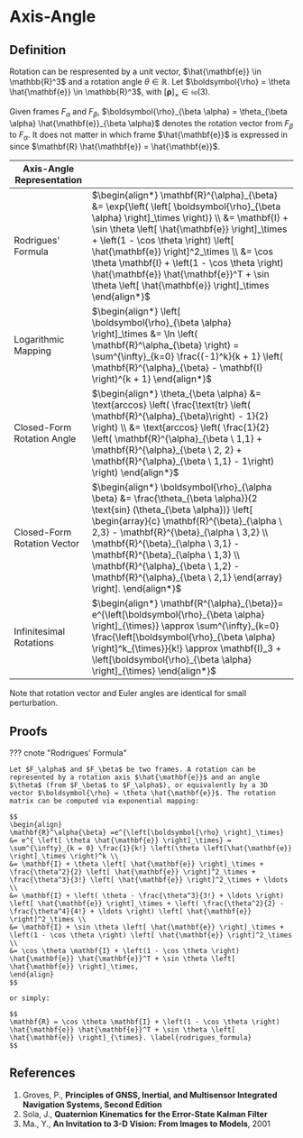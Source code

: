 # Axis-Angle

## Definition

Rotation can be respresented by a unit vector, $\hat{\mathbf{e}} \in \mathbb{R}^3$ and a rotation angle $\theta \in \mathbb{R}$. Let $\boldsymbol{\rho} = \theta \hat{\mathbf{e}} \in \mathbb{R}^3$, with $\left[ \boldsymbol{\rho} \right]_\times \in \mathfrak{so}(3)$. 

Given frames $F_\alpha$ and $F_\beta$, $\boldsymbol{\rho}_{\beta \alpha} = \theta_{\beta \alpha} \hat{\mathbf{e}}_{\beta \alpha}$ denotes the rotation vector from $F_\beta$ to $F_\alpha$. It does not matter in which frame $\hat{\mathbf{e}}$ is expressed in since $\mathbf{R} \hat{\mathbf{e}} = \hat{\mathbf{e}}$.

| Axis-Angle Representation | |
| ----- | --------------------------------------- |
|  Rodrigues' Formula | $\begin{align*} \mathbf{R}^{\alpha}_{\beta} &= \exp{\left( \left[ \boldsymbol{\rho}_{\beta \alpha} \right]_\times \right)} \\ &= \mathbf{I} + \sin \theta \left[ \hat{\mathbf{e}} \right]_\times + \left(1 - \cos \theta \right) \left[ \hat{\mathbf{e}} \right]^2_\times \\ &= \cos \theta \mathbf{I} + \left(1 - \cos \theta \right) \hat{\mathbf{e}} \hat{\mathbf{e}}^T + \sin \theta \left[ \hat{\mathbf{e}} \right]_\times \end{align*}$ |
| Logarithmic Mapping | $\begin{align*} \left[ \boldsymbol{\rho}_{\beta \alpha} \right]_\times &= \ln \left( \mathbf{R}^\alpha_{\beta} \right) = \sum^{\infty}_{k=0} \frac{(-1)^k}{k + 1} \left( \mathbf{R}^{\alpha}_{\beta} - \mathbf{I} \right)^{k + 1}  \end{align*}$ |
| Closed-Form Rotation Angle | $\begin{align*} \theta_{\beta \alpha} &= \text{arccos} \left( \frac{\text{tr} \left( \mathbf{R}^{\alpha}_{\beta}\right) - 1}{2} \right) \\ &= \text{arccos} \left( \frac{1}{2} \left( \mathbf{R}^{\alpha}_{\beta \ 1,1} + \mathbf{R}^{\alpha}_{\beta \ 2, 2} + \mathbf{R}^{\alpha}_{\beta \ 1,1} - 1\right) \right) \end{align*}$ |
| Closed-Form Rotation Vector | $\begin{align*} \boldsymbol{\rho}_{\alpha \beta} &= \frac{\theta_{\beta \alpha}}{2 \text{sin} (\theta_{\beta \alpha})} \left[ \begin{array}{c} \mathbf{R}^{\beta}_{\alpha \ 2,3} - \mathbf{R}^{\beta}_{\alpha \ 3,2} \\ \mathbf{R}^{\beta}_{\alpha \ 3,1} - \mathbf{R}^{\beta}_{\alpha \ 1,3} \\ \mathbf{R}^{\alpha}_{\beta \ 1,2} - \mathbf{R}^{\alpha}_{\beta \ 2,1} \end{array} \right]. \end{align*}$ |
| Infinitesimal Rotations | $\begin{align*} \mathbf{R^{\alpha}_{\beta}}=  e^{\left[\boldsymbol{\rho}_{\beta \alpha} \right]_{\times}} \approx  \sum^{\infty}_{k=0} \frac{\left[\boldsymbol{\rho}_{\beta \alpha} \right]^k_{\times}}{k!} \approx \mathbf{I}_3 + \left[\boldsymbol{\rho}_{\beta \alpha} \right]_{\times} \end{align*}$ |

Note that rotation vector and Euler angles are identical for small perturbation.

## Proofs

??? cnote "Rodrigues' Formula"

    Let $F_\alpha$ and $F_\beta$ be two frames. A rotation can be represented by a rotation axis $\hat{\mathbf{e}}$ and an angle $\theta$ (from $F_\beta$ to $F_\alpha$), or equivalently by a 3D vector $\boldsymbol{\rho} = \theta \hat{\mathbf{e}}$. The rotation matrix can be computed via exponential mapping:

    $$
    \begin{align}
    \mathbf{R}^\alpha{\beta} =e^{\left[\boldsymbol{\rho} \right]_\times} &= e^{ \left[ \theta \hat{\mathbf{e}} \right]_\times} = \sum^{\infty}_{k = 0} \frac{1}{k!} \left(\theta \left[\hat{\mathbf{e}} \right]_\times \right)^k \\
    &= \mathbf{I} + \theta \left[ \hat{\mathbf{e}} \right]_\times + \frac{\theta^2}{2} \left[ \hat{\mathbf{e}} \right]^2_\times + 
    \frac{\theta^3}{3!} \left[ \hat{\mathbf{e}} \right]^2_\times + \ldots \\
    &= \mathbf{I} + \left( \theta - \frac{\theta^3}{3!} + \ldots \right) \left[ \hat{\mathbf{e}} \right]_\times + \left( \frac{\theta^2}{2} - \frac{\theta^4}{4!} + \ldots \right) \left[ \hat{\mathbf{e}} \right]^2_\times \\
    &= \mathbf{I} + \sin \theta \left[ \hat{\mathbf{e}} \right]_\times + \left(1 - \cos \theta \right) \left[ \hat{\mathbf{e}} \right]^2_\times \\
    &= \cos \theta \mathbf{I} + \left(1 - \cos \theta \right) \hat{\mathbf{e}} \hat{\mathbf{e}}^T + \sin \theta \left[ \hat{\mathbf{e}} \right]_\times,
    \end{align}
    $$

    or simply:

    $$
    \mathbf{R} = \cos \theta \mathbf{I} + \left(1 - \cos \theta \right) \hat{\mathbf{e}} \hat{\mathbf{e}}^T + \sin \theta \left[ \hat{\mathbf{e}} \right]_{\times}. \label{rodrigues_formula}
    $$

## References

   1. Groves, P., **Principles of GNSS, Inertial, and Multisensor Integrated Navigation Systems, Second Edition**
   2. Sola, J., **Quaternion Kinematics for the Error-State Kalman Filter**
   3. Ma., Y., **An Invitation to 3-D Vision: From Images to Models**, 2001
